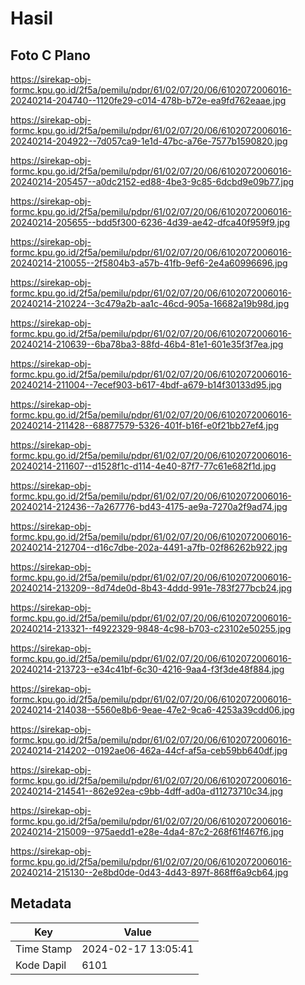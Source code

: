 # Hasil

## Foto C Plano

https://sirekap-obj-formc.kpu.go.id/2f5a/pemilu/pdpr/61/02/07/20/06/6102072006016-20240214-204740--1120fe29-c014-478b-b72e-ea9fd762eaae.jpg

https://sirekap-obj-formc.kpu.go.id/2f5a/pemilu/pdpr/61/02/07/20/06/6102072006016-20240214-204922--7d057ca9-1e1d-47bc-a76e-7577b1590820.jpg

https://sirekap-obj-formc.kpu.go.id/2f5a/pemilu/pdpr/61/02/07/20/06/6102072006016-20240214-205457--a0dc2152-ed88-4be3-9c85-6dcbd9e09b77.jpg

https://sirekap-obj-formc.kpu.go.id/2f5a/pemilu/pdpr/61/02/07/20/06/6102072006016-20240214-205655--bdd5f300-6236-4d39-ae42-dfca40f959f9.jpg

https://sirekap-obj-formc.kpu.go.id/2f5a/pemilu/pdpr/61/02/07/20/06/6102072006016-20240214-210055--2f5804b3-a57b-41fb-9ef6-2e4a60996696.jpg

https://sirekap-obj-formc.kpu.go.id/2f5a/pemilu/pdpr/61/02/07/20/06/6102072006016-20240214-210224--3c479a2b-aa1c-46cd-905a-16682a19b98d.jpg

https://sirekap-obj-formc.kpu.go.id/2f5a/pemilu/pdpr/61/02/07/20/06/6102072006016-20240214-210639--6ba78ba3-88fd-46b4-81e1-601e35f3f7ea.jpg

https://sirekap-obj-formc.kpu.go.id/2f5a/pemilu/pdpr/61/02/07/20/06/6102072006016-20240214-211004--7ecef903-b617-4bdf-a679-b14f30133d95.jpg

https://sirekap-obj-formc.kpu.go.id/2f5a/pemilu/pdpr/61/02/07/20/06/6102072006016-20240214-211428--68877579-5326-401f-b16f-e0f21bb27ef4.jpg

https://sirekap-obj-formc.kpu.go.id/2f5a/pemilu/pdpr/61/02/07/20/06/6102072006016-20240214-211607--d1528f1c-d114-4e40-87f7-77c61e682f1d.jpg

https://sirekap-obj-formc.kpu.go.id/2f5a/pemilu/pdpr/61/02/07/20/06/6102072006016-20240214-212436--7a267776-bd43-4175-ae9a-7270a2f9ad74.jpg

https://sirekap-obj-formc.kpu.go.id/2f5a/pemilu/pdpr/61/02/07/20/06/6102072006016-20240214-212704--d16c7dbe-202a-4491-a7fb-02f86262b922.jpg

https://sirekap-obj-formc.kpu.go.id/2f5a/pemilu/pdpr/61/02/07/20/06/6102072006016-20240214-213209--8d74de0d-8b43-4ddd-991e-783f277bcb24.jpg

https://sirekap-obj-formc.kpu.go.id/2f5a/pemilu/pdpr/61/02/07/20/06/6102072006016-20240214-213321--f4922329-9848-4c98-b703-c23102e50255.jpg

https://sirekap-obj-formc.kpu.go.id/2f5a/pemilu/pdpr/61/02/07/20/06/6102072006016-20240214-213723--e34c41bf-6c30-4216-9aa4-f3f3de48f884.jpg

https://sirekap-obj-formc.kpu.go.id/2f5a/pemilu/pdpr/61/02/07/20/06/6102072006016-20240214-214038--5560e8b6-9eae-47e2-9ca6-4253a39cdd06.jpg

https://sirekap-obj-formc.kpu.go.id/2f5a/pemilu/pdpr/61/02/07/20/06/6102072006016-20240214-214202--0192ae06-462a-44cf-af5a-ceb59bb640df.jpg

https://sirekap-obj-formc.kpu.go.id/2f5a/pemilu/pdpr/61/02/07/20/06/6102072006016-20240214-214541--862e92ea-c9bb-4dff-ad0a-d11273710c34.jpg

https://sirekap-obj-formc.kpu.go.id/2f5a/pemilu/pdpr/61/02/07/20/06/6102072006016-20240214-215009--975aedd1-e28e-4da4-87c2-268f61f467f6.jpg

https://sirekap-obj-formc.kpu.go.id/2f5a/pemilu/pdpr/61/02/07/20/06/6102072006016-20240214-215130--2e8bd0de-0d43-4d43-897f-868ff6a9cb64.jpg


## Metadata

| Key        | Value               |
| ---------- | ------------------- |
| Time Stamp | 2024-02-17 13:05:41 |
| Kode Dapil | 6101                |



